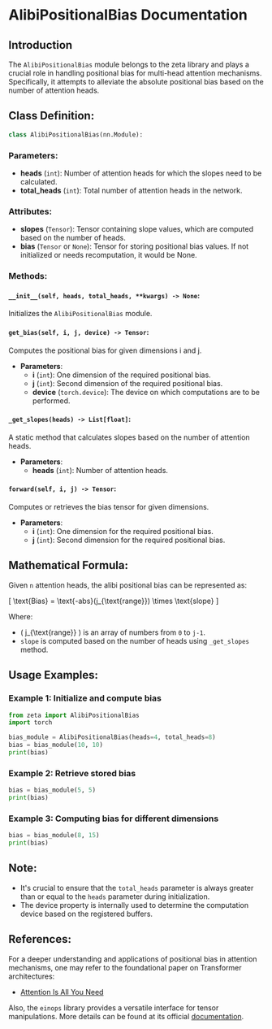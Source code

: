 # AlibiPositionalBias Documentation

## Introduction

The `AlibiPositionalBias` module belongs to the zeta library and plays a crucial role in handling positional bias for multi-head attention mechanisms. Specifically, it attempts to alleviate the absolute positional bias based on the number of attention heads.

## Class Definition:

```python
class AlibiPositionalBias(nn.Module):
```

### Parameters:
- **heads** (`int`): Number of attention heads for which the slopes need to be calculated.
- **total_heads** (`int`): Total number of attention heads in the network.

### Attributes:
- **slopes** (`Tensor`): Tensor containing slope values, which are computed based on the number of heads.
- **bias** (`Tensor` or `None`): Tensor for storing positional bias values. If not initialized or needs recomputation, it would be None.

### Methods:
#### `__init__(self, heads, total_heads, **kwargs) -> None`:
Initializes the `AlibiPositionalBias` module.

#### `get_bias(self, i, j, device) -> Tensor`:
Computes the positional bias for given dimensions i and j.

- **Parameters**:
  - **i** (`int`): One dimension of the required positional bias.
  - **j** (`int`): Second dimension of the required positional bias.
  - **device** (`torch.device`): The device on which computations are to be performed.

#### `_get_slopes(heads) -> List[float]`:
A static method that calculates slopes based on the number of attention heads.

- **Parameters**:
  - **heads** (`int`): Number of attention heads.

#### `forward(self, i, j) -> Tensor`:
Computes or retrieves the bias tensor for given dimensions.

- **Parameters**:
  - **i** (`int`): One dimension for the required positional bias.
  - **j** (`int`): Second dimension for the required positional bias.

## Mathematical Formula:

Given `n` attention heads, the alibi positional bias can be represented as:

\[ \text{Bias} = \text{-abs}(j_{\text{range}}) \times \text{slope} \]

Where:
- \( j_{\text{range}} \) is an array of numbers from `0` to `j-1`.
- `slope` is computed based on the number of heads using `_get_slopes` method.

## Usage Examples:

### Example 1: Initialize and compute bias
```python
from zeta import AlibiPositionalBias
import torch

bias_module = AlibiPositionalBias(heads=4, total_heads=8)
bias = bias_module(10, 10)
print(bias)
```

### Example 2: Retrieve stored bias
```python
bias = bias_module(5, 5)
print(bias)
```

### Example 3: Computing bias for different dimensions
```python
bias = bias_module(8, 15)
print(bias)
```

## Note:

- It's crucial to ensure that the `total_heads` parameter is always greater than or equal to the `heads` parameter during initialization.
- The device property is internally used to determine the computation device based on the registered buffers.

## References:

For a deeper understanding and applications of positional bias in attention mechanisms, one may refer to the foundational paper on Transformer architectures:
- [Attention Is All You Need](https://arxiv.org/abs/1706.03762)

Also, the `einops` library provides a versatile interface for tensor manipulations. More details can be found at its official [documentation](https://einops.rocks/).